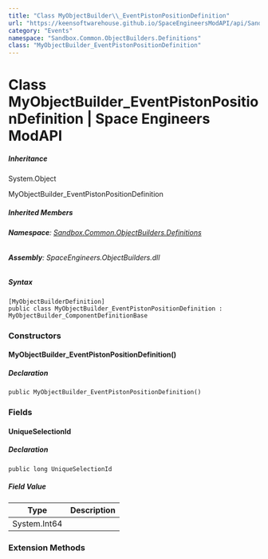 ```yaml
---
title: "Class MyObjectBuilder\\_EventPistonPositionDefinition"
url: "https://keensoftwarehouse.github.io/SpaceEngineersModAPI/api/Sandbox.Common.ObjectBuilders.Definitions.MyObjectBuilder_EventPistonPositionDefinition.html"
category: "Events"
namespace: "Sandbox.Common.ObjectBuilders.Definitions"
class: "MyObjectBuilder_EventPistonPositionDefinition"
---
```


# Class MyObjectBuilder\_EventPistonPositionDefinition | Space Engineers ModAPI

##### Inheritance

System.Object

MyObjectBuilder\_EventPistonPositionDefinition

##### Inherited Members

###### **Namespace**: [Sandbox.Common.ObjectBuilders.Definitions](https://keensoftwarehouse.github.io/SpaceEngineersModAPI/api/Sandbox.Common.ObjectBuilders.Definitions.html)

###### **Assembly**: SpaceEngineers.ObjectBuilders.dll

##### Syntax

```
[MyObjectBuilderDefinition]
public class MyObjectBuilder_EventPistonPositionDefinition : MyObjectBuilder_ComponentDefinitionBase
```

### Constructors

#### MyObjectBuilder\_EventPistonPositionDefinition()

##### Declaration

```
public MyObjectBuilder_EventPistonPositionDefinition()
```

### Fields

#### UniqueSelectionId

##### Declaration

```
public long UniqueSelectionId
```

##### Field Value

| Type | Description |
| --- | --- |
| System.Int64 |     |

### Extension Methods